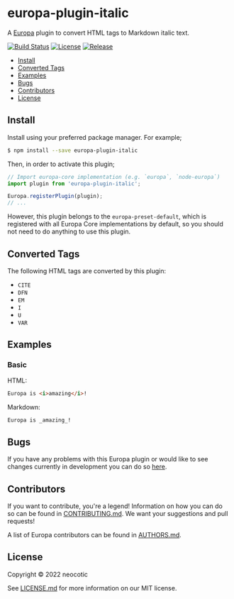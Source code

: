 # europa-plugin-italic

A [Europa](https://github.com/neocotic/europa) plugin to convert HTML tags to Markdown italic text.

[![Build Status](https://img.shields.io/github/workflow/status/neocotic/europa/CI/main?style=flat-square)](https://github.com/neocotic/europa/actions/workflows/ci.yml)
[![License](https://img.shields.io/npm/l/europa-plugin-italic.svg?style=flat-square)](https://github.com/neocotic/europa/raw/main/packages/europa-plugin-italic/LICENSE.md)
[![Release](https://img.shields.io/npm/v/europa-plugin-italic.svg?style=flat-square)](https://npmjs.com/package/europa-plugin-italic)

* [Install](#install)
* [Converted Tags](#converted-tags)
* [Examples](#examples)
* [Bugs](#bugs)
* [Contributors](#contributors)
* [License](#license)

## Install

Install using your preferred package manager. For example;

``` bash
$ npm install --save europa-plugin-italic
```

Then, in order to activate this plugin;

``` typescript
// Import europa-core implementation (e.g. `europa`, `node-europa`)
import plugin from 'europa-plugin-italic';

Europa.registerPlugin(plugin);
// ...
```

However, this plugin belongs to the `europa-preset-default`, which is registered with all Europa Core implementations by default,
so you should not need to do anything to use this plugin.

## Converted Tags

The following HTML tags are converted by this plugin:

* `CITE`
* `DFN`
* `EM`
* `I`
* `U`
* `VAR`

## Examples

### Basic

HTML:

``` html
Europa is <i>amazing</i>!
```

Markdown:

``` markdown
Europa is _amazing_!
```

## Bugs

If you have any problems with this Europa plugin or would like to see changes currently in development you can do so
[here](https://github.com/neocotic/europa/issues).

## Contributors

If you want to contribute, you're a legend! Information on how you can do so can be found in
[CONTRIBUTING.md](https://github.com/neocotic/europa/blob/main/CONTRIBUTING.md). We want your suggestions and pull
requests!

A list of Europa contributors can be found in [AUTHORS.md](https://github.com/neocotic/europa/blob/main/AUTHORS.md).

## License

Copyright © 2022 neocotic

See [LICENSE.md](https://github.com/neocotic/europa/raw/main/packages/europa-plugin-italic/LICENSE.md) for more information on
our MIT license.
